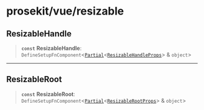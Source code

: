 # prosekit/vue/resizable

<a id="ResizableHandle" name="ResizableHandle"></a>

## ResizableHandle

> **`const`** **ResizableHandle**: `DefineSetupFnComponent`\<[`Partial`](https://www.typescriptlang.org/docs/handbook/utility-types.html#partialtype)\<[`ResizableHandleProps`](../web/resizable.md#ResizableHandleProps)\> & `object`\>

***

<a id="ResizableRoot" name="ResizableRoot"></a>

## ResizableRoot

> **`const`** **ResizableRoot**: `DefineSetupFnComponent`\<[`Partial`](https://www.typescriptlang.org/docs/handbook/utility-types.html#partialtype)\<[`ResizableRootProps`](../web/resizable.md#ResizableRootProps)\> & `object`\>
